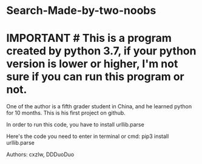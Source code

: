 # Search-Made-by-two-noobs
# IMPORTANT # This is a program created by python 3.7, if your python version is lower or higher, I'm not sure if you can run this program or not.

One of the author is a fifth grader student in China, and he learned python for 10 months. This is his first project on github.

In order to run this code, you have to install urllib.parse

Here's the code you need to enter in terminal or cmd: pip3 install urllib.parse

Authors: cxzlw, DDDuoDuo
